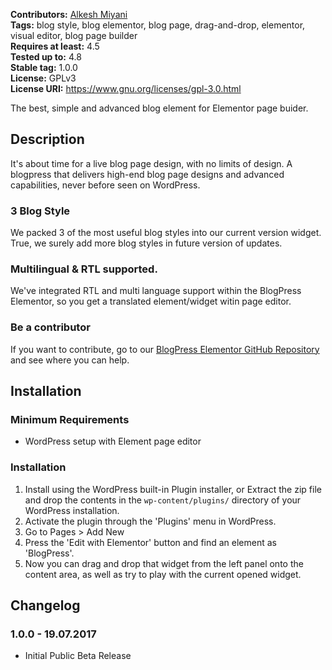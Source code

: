 **Contributors:** [Alkesh Miyani](https://profiles.wordpress.org/alkesh7)  
**Tags:** blog style, blog elementor, blog page, drag-and-drop, elementor, visual editor, blog page builder  
**Requires at least:** 4.5  
**Tested up to:** 4.8  
**Stable tag:** 1.0.0  
**License:** GPLv3  
**License URI:** https://www.gnu.org/licenses/gpl-3.0.html

The best, simple and advanced blog element for Elementor page buider.

## Description ##

It's about time for a live blog page design, with no limits of design. A blogpress that delivers high-end blog page designs and advanced capabilities, never before seen on WordPress.

### 3 Blog Style ###
We packed 3 of the most useful blog styles into our current version widget. True, we surely add more blog styles in future version of updates.

### Multilingual & RTL supported. ###
We've integrated RTL and multi language support within the BlogPress Elementor, so you get a translated element/widget witin page editor.

### Be a contributor ###
If you want to contribute, go to our [BlogPress Elementor GitHub Repository](https://github.com/miyanialkesh7/blogpress-elementor) and see where you can help.

## Installation ##

### Minimum Requirements ###

* WordPress setup with Element page editor

### Installation ###

1. Install using the WordPress built-in Plugin installer, or Extract the zip file and drop the contents in the `wp-content/plugins/` directory of your WordPress installation.
2. Activate the plugin through the 'Plugins' menu in WordPress.
3. Go to Pages > Add New
4. Press the 'Edit with Elementor' button and find an element as 'BlogPress'.
5. Now you can drag and drop that widget from the left panel onto the content area, as well as try to play with the current opened widget.

## Changelog ##

### 1.0.0 - 19.07.2017 ###
* Initial Public Beta Release
